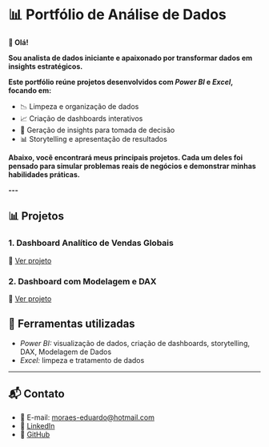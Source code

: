 
# 📊 Portfólio de Análise de Dados

**👋 Olá!**  

**Sou analista de dados iniciante e apaixonado por transformar dados em insights estratégicos.**  

**Este portfólio reúne projetos desenvolvidos com *Power BI* e *Excel*, focando em:**

- 📉 Limpeza e organização de dados
- 📈 Criação de dashboards interativos
- 🧠 Geração de insights para tomada de decisão
- 📊 Storytelling e apresentação de resultados

**Abaixo, você encontrará meus principais projetos. Cada um deles foi pensado para simular problemas reais de negócios e demonstrar minhas habilidades práticas.**

**---**

## 📊 Projetos

### 1. Dashboard Analítico de Vendas Globais
📁 [Ver projeto](./projeto1-dashboard-vendas)

### 2. Dashboard com Modelagem e DAX
📁 [Ver projeto](./projeto2-dashboard-modelagem-dax)


## 🧰 Ferramentas utilizadas
- *Power BI:* visualização de dados, criação de dashboards, storytelling, DAX, Modelagem de Dados
- *Excel:* limpeza e tratamento de dados

---

## 📬 Contato
- 📧 E-mail: moraes-eduardo@hotmail.com  
- 💼 [LinkedIn](https://www.linkedin.com/in/eduardomoraessilva/)  
- 📂 [GitHub](https://github.com/moraes-eduardo)
